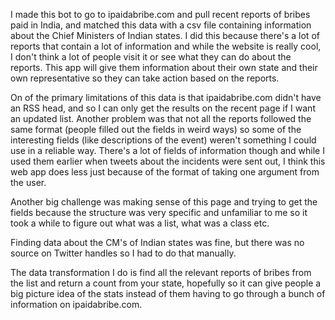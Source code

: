 I made this bot to go to ipaidabribe.com and pull recent reports of bribes paid in India, and matched this data with a csv file containing information about the Chief Ministers of Indian states. I did this because there's a lot of reports that contain a lot of information and while the website is really cool, I don't think a lot of people visit it or see what they can do about the reports. This app will give them information about their own state and their own representative so they can take action based on the reports.

On of the primary limitations of this data is that ipaidabribe.com didn't have an RSS head, and so I can only get the results on the recent page if I want an updated list. Another problem was that not all the reports followed the same format (people filled out the fields in weird ways) so some of the interesting fields (like descriptions of the event) weren't something I could use in a reliable way. There's a lot of fields of information though and while I used them earlier when tweets about the incidents were sent out, I think this web app does less just because of the format of taking one argument from the user.

Another big challenge was making sense of this page and trying to get the fields because the structure was very specific and unfamiliar to me so it took a while to figure out what was a list, what was a class etc.

Finding data about the CM's of Indian states was fine, but there was no source on Twitter handles so I had to do that manually.

The data transformation I do is find all the relevant reports of bribes from the list and return a count from your state, hopefully so it can give people a big picture idea of the stats instead of them having to go through a bunch of information on ipaidabribe.com.  
